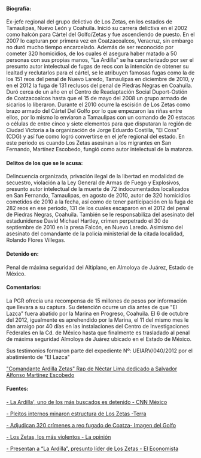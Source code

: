 #### **Biografía:** 

Ex-jefe regional del grupo delictivo de Los Zetas, en los estados de Tamaulipas, Nuevo León y Coahuila. Inició su carrera delictiva en el 2002 como halcón para Cártel del Golfo/Zetas y fue ascendiendo de puesto.  En el 2007 lo capturan por primera vez en Coatzacoalcos, Veracruz, sin embargo no duró mucho tiempo encarcelado. Además de ser reconocido por cometer 320 homicidios, de los cuales él asegura haber matado a 50 personas con sus propias manos, "La Ardilla" se ha caracterizado por ser el presunto autor intelectual de fugas de reos con la intención de obtener su lealtad y reclutarlos para el cártel, se le atribuyen famosas fugas como la de los 151 reos del penal de Nuevo Laredo, Tamaulipas en diciembre de 2010, y en el 2012 la fuga de 131 reclusos del penal de Piedras Negras en Coahuila. 
Duró cerca de un año en el Centro de Readaptación Social Duport-Ostión de Coatzacoalcos hasta que el 15 de mayo del 2008 un grupo armado de sicarios lo liberaron. Durante el 2010 ocurre la escisión de Los Zetas como brazo armado del Cártel Del Golfo por lo que empezaron las riñas entre ellos, por lo mismo lo enviaron a Tamaulipas con un comando de 20 estacas o células de entre cinco y siete elementos para que disputaran la región de Ciudad Victoria a la organización de Jorge Eduardo Costilla, "El Coss" (CDG) y así fue como logró convertirse en el jefe regional del estado. En este periodo es cuando Los Zetas asesinan a los migrantes en San Fernando, Martínez Escobedo, fungió como autor intelectual de la matanza.


#### Delitos de los que se le acusa:  

Delincuencia organizada, privación ilegal de la libertad en modalidad de secuestro, violación a la Ley General de Armas de Fuego y Explosivos, presunto autor intelectual de la muerte de 72 indocumentados localizados en San Fernando, Tamaulipas, en agosto de 2010, autor de 320 homicidios cometidos de 2010 a la fecha, así como de tener participación en la fuga de 282 reos en ese periodo, 131 de los cuales escaparon en el 2012 del penal de Piedras Negras, Coahuila. También se le responsabiliza del asesinato del estadunidense David Michael Hartley, crimen perpetrado el 30 de septiembre de 2010 en la presa Falcón, en Nuevo Laredo. Asimismo del asesinato del comandante de la policía ministerial de la citada localidad, Rolando Flores Villegas.

#### Detenido en:

Penal de máxima seguridad del Altiplano, en Almoloya de Juárez, Estado de México.

#### Comentarios:

La PGR ofrecía una recompensa de 15 millones de pesos por información que llevara a su captura.
Su detención ocurre un día antes de que "El Lazca" fuera abatido por la Marina en Progreso, Coahuila. El 6 de octubre del 2012, igualmente es aprehendido por la Marina, el 11 del mismo mes le dan arraigo por 40 días en las instalaciones del Centro de Investigaciones Federales en la Cd. de México hasta que finalmente es trasladado al  penal de máxima seguridad Almoloya de Juárez ubicado en el Estado de México.

Sus testimonios formaron parte del expediente Nº: UEIARV/040/2012 por el abatimiento de "El Lazca"

["Comandante Ardilla Zetas" Rap de Néctar Lima dedicado a Salvador Alfonso Martínez Escobedo](https://www.youtube.com/watch?v=iQuKKcNE9Rw)

#### Fuentes:


[- La Ardilla', uno de los más buscados es detenido - CNN México](http://mexico.cnn.com/videos/2012/10/08/la-ardilla-uno-de-los-mas-buscados-es-detenido) 

[- Pleitos internos minaron estructura de Los Zetas -Terra](http://noticias.terra.com.mx/mexico/seguridad/pleitos-internos-minaron-estructura-de-los-zetas,2c37a9bbc07b1410VgnVCM3000009af154d0RCRD.html) 

[- Adjudican 320 crímenes a reo fugado de Coatza- Imagen del Golfo](http://www.imagendelgolfo.com.mx/resumen.php?id=345912) 

[- Los Zetas, los más violentos -  La opinión](http://www.laopinion.com/noticiaslatinoamerica/article/20140204/Los-Zetas-los-mas-violentos) 

[- Presentan a “La Ardilla”, presunto líder de Los Zetas - El Economista](http://eleconomista.com.mx/seguridad-publica/2012/10/08/presentan-ardilla-presunto-jefe-zetas)

